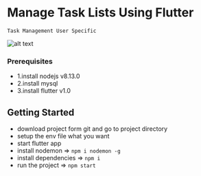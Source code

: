 # Manage Task Lists Using Flutter
    Task Management User Specific 

![alt text](https://raw.githubusercontent.com/username/projectname/branch/path/to/img.png)

### Prerequisites
- 1.install nodejs v8.13.0
- 2.install mysql
- 3.install flutter v1.0


## Getting Started
- download project form git and go to project directory
- setup the env file what you want
- start flutter app
- install nodemon => `npm i nodemon -g`
- install dependencies => `npm i`
- run the project => `npm start`
